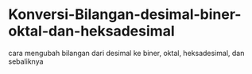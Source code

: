 # Konversi-Bilangan-desimal-biner-oktal-dan-heksadesimal
cara mengubah bilangan dari desimal ke biner, oktal, heksadesimal, dan sebaliknya
